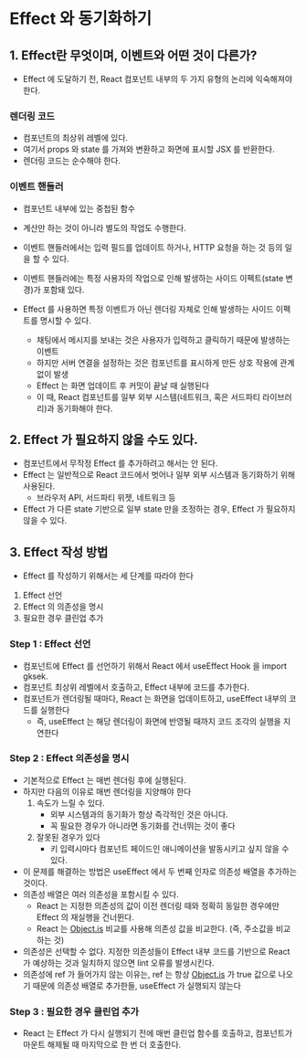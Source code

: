 # Effect 와 동기화하기
## 1. Effect란 무엇이며, 이벤트와 어떤 것이 다른가?

- Effect 에 도달하기 전, React 컴포넌트 내부의 두 가지 유형의 논리에 익숙해져야 한다.

### 렌더링 코드

- 컴포넌트의 최상위 레벨에 있다.
- 여기서 props 와 state 를 가져와 변환하고 화면에 표시할 JSX 를 반환한다.
- 렌더링 코드는 순수해야 한다.

### 이벤트 핸들러

- 컴포넌트 내부에 있는 중첩된 함수
- 계산만 하는 것이 아니라 별도의 작업도 수행한다.
- 이벤트 핸들러에서는 입력 필드를 업데이트 하거나, HTTP 요청을 하는 것 등의 일을 할 수 있다.
- 이벤트 핸들러에는 특정 사용자의 작업으로 인해 발생하는 사이드 이펙트(state 변경)가 포함돼 있다.

- Effect 를 사용하면 특정 이벤트가 아닌 렌더링 자체로 인해 발생하는 사이드 이펙트를 명시할 수 있다.
	- 채팅에서 메시지를 보내는 것은 사용자가 입력하고 클릭하기 때문에 발생하는 이벤트
	- 하지만 서버 연결을 설정하는 것은 컴포넌트를 표시하게 만든 상호 작용에 관계 없이 발생
	- Effect 는 화면 업데이트 후 커밋이 끝날 때 실행된다
	- 이 때, React 컴포넌트를 일부 외부 시스템(네트워크, 혹은 서드파티 라이브러리)과 동기화해야 한다.

## 2. Effect 가 필요하지 않을 수도 있다.

- 컴포넌트에서 무작정 Effect 를 추가하려고 해서는 안 된다.
- Effect 는 일반적으로 React 코드에서 벗어나 일부 외부 시스템과 동기화하기 위해 사용된다.
	- 브라우저 API, 서드파티 위젯, 네트워크 등
- Effect 가 다른 state 기반으로 일부 state 만을 조정하는 경우, Effect 가 필요하지 않을 수 있다.

## 3. Effect 작성 방법

- Effect 를 작성하기 위해서는 세 단계를 따라야 한다

1. Effect 선언
2. Effect 의 의존성을 명시
3. 필요한 경우 클린업 추가

### Step 1 : Effect 선언

- 컴포넌트에 Effect 를 선언하기 위해서 React 에서 useEffect Hook 을 import gksek.
- 컴포넌트 최상위 레벨에서 호출하고, Effect 내부에 코드를 추가한다.
- 컴포넌트가 렌더링될 때마다, React 는 화면을 업데이트하고, useEffect 내부의 코드를 실행한다
	- 즉, useEffect 는 해당 렌더링이 화면에 반영될 때까지 코드 조각의 실행을 지연한다

### Step 2 : Effect 의존성을 명시

- 기본적으로 Effect 는 매번 렌더링 후에 실행된다.
- 하지만 다음의 이유로 매번 렌더링을 지양해야 한다
	1. 속도가 느릴 수 있다.
		- 외부 시스템과의 동기화가 항상 즉각적인 것은 아니다.
		- 꼭 필요한 경우가 아니라면 동기화를 건너뛰는 것이 좋다
	2. 잘못된 경우가 있다
		- 키 입력시마다 컴포넌트 페이드인 애니메이션을 발동시키고 싶지 않을 수 있다.
- 이 문제를 해결하는 방법은 useEffect 에서 두 번째 인자로 의존성 배열을 추가하는 것이다.
- 의존성 배열은 여러 의존성을 포함시킬 수 있다.
	- React 는 지정한 의존성의 값이 이전 렌더링 때와 정확히 동일한 경우에만 Effect 의 재실행을 건너뛴다.
	- React 는 [Object.is](http://Object.is) 비교를 사용해 의존성 값을 비교한다. (즉, 주소값을 비교하는 것)
- 의존성은 선택할 수 없다. 지정한 의존성들이 Effect 내부 코드를 기반으로 React 가 예상하는 것과 일치하지 않으면 lint 오류를 발생시킨다.
- 의존성에 ref 가 들어가지 않는 이유는, ref 는 항상 [Object.is](http://Object.is) 가 true 값으로 나오기 때문에 의존성 배열로 추가한들, useEffect 가 실행되지 않는다

### Step 3 : 필요한 경우 클린업 추가

- React 는 Effect 가 다시 실행되기 전에 매번 클린업 함수를 호출하고, 컴포넌트가 마운트 해제될 때 마지막으로 한 번 더 호출한다.